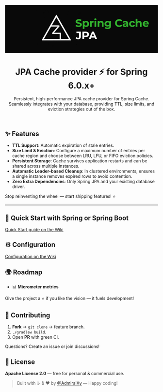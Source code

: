 <img src=".github/resources/logo.jpg" />

<h1 align="center">JPA Cache provider ⚡ for Spring 6.0.x+</h1>

<p align="center">
Persistent, high-performance JPA cache provider for Spring Cache. <br/>
Seamlessly integrates with your database, providing TTL, size limits, and eviction strategies out of the box.
</p>

<br clear="both"/>

## ✨ Features

* **TTL Support**: Automatic expiration of stale entries.
* **Size Limit & Eviction**: Configure a maximum number of entries per cache region and choose between LRU, LFU, or FIFO eviction policies.
* **Persistent Storage**: Cache survives application restarts and can be shared across multiple instances.
* **Automatic Leader-based Cleanup**: In clustered environments, ensures a single instance removes expired rows to avoid contention.
* **Zero Extra Dependencies**: Only Spring JPA and your existing database driver.

Stop reinventing the wheel — start shipping features! ⭐

---

## 🚀 Quick Start with Spring or Spring Boot

[Quick Start guide on the Wiki](https://github.com/)

## ⚙️ Configuration

[Configuration on the Wiki](https://github.com/)

## 🌍 Roadmap
* 📊 **Micrometer metrics**

Give the project a ⭐ if you like the vision — it fuels development!

## 🤝 Contributing
1. **Fork** → `git clone` → feature branch.
2. `./gradlew build`.
3. Open **PR** with green CI.

Questions? Create an issue or join discussions!

## 📜 License
**Apache License 2.0** — free for personal & commercial use.

> Built with ☕ & ❤️ by [@AdmiralXy](https://github.com/AdmiralXy) — Happy coding!
